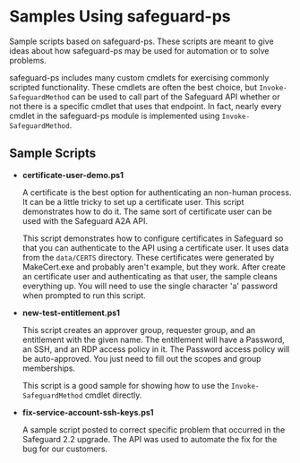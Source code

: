 # Samples Using safeguard-ps
Sample scripts based on safeguard-ps.  These scripts are meant to give ideas about how safeguard-ps
may be used for automation or to solve problems.

safeguard-ps includes many custom cmdlets for exercising commonly scripted functionality. These
cmdlets are often the best choice, but `Invoke-SafeguardMethod` can be used to call part of
the Safeguard API whether or not there is a specific cmdlet that uses that endpoint. In fact,
nearly every cmdlet in the safeguard-ps module is implemented using `Invoke-SafeguardMethod`.

## Sample Scripts

- **certificate-user-demo.ps1**

  A certificate is the best option for authenticating an non-human process. It can be a little
  tricky to set up a certificate user. This script demonstrates how to do it. The same sort of
  certificate user can be used with the Safeguard A2A API.

  This script demonstrates how to configure certificates in Safeguard so that you can authenticate
  to the API using a certificate user.  It uses data from the `data/CERTS` directory.  These
  certificates were generated by MakeCert.exe and probably aren't example, but they work. After
  create an certificate user and authenticating as that user, the sample cleans everything up. You
  will need to use the single character 'a' password when prompted to run this script.

- **new-test-entitlement.ps1**

  This script creates an approver group, requester group, and an entitlement with the given name.
  The entitlement will have a Password, an SSH, and an RDP access policy in it.  The Password
  access policy will be auto-approved.  You just need to fill out the scopes and group memberships.

  This script is a good sample for showing how to use the `Invoke-SafeguardMethod` cmdlet directly.

- **fix-service-account-ssh-keys.ps1**

  A sample script posted to correct specific problem that occurred in the Safeguard 2.2 upgrade.
  The API was used to automate the fix for the bug for our customers.
